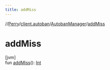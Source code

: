 ```yaml
---
title: addMiss
---
```

//[Perry](../../../index.html)/[client.autoban](../index.html)/[AutobanManager](index.html)/[addMiss](add-miss.html)



# addMiss



[jvm]\
fun [addMiss](add-miss.html)(): [Int](https://kotlinlang.org/api/latest/jvm/stdlib/kotlin/-int/index.html)




